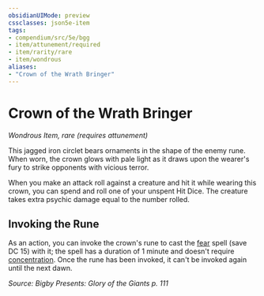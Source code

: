 ```yaml
---
obsidianUIMode: preview
cssclasses: json5e-item
tags:
- compendium/src/5e/bgg
- item/attunement/required
- item/rarity/rare
- item/wondrous
aliases: 
- "Crown of the Wrath Bringer"
---
```

# Crown of the Wrath Bringer
*Wondrous Item, rare (requires attunement)*  


This jagged iron circlet bears ornaments in the shape of the enemy rune. When worn, the crown glows with pale light as it draws upon the wearer's fury to strike opponents with vicious terror.

When you make an attack roll against a creature and hit it while wearing this crown, you can spend and roll one of your unspent Hit Dice. The creature takes extra psychic damage equal to the number rolled.

## Invoking the Rune

As an action, you can invoke the crown's rune to cast the [fear](compendium/spells/fear.md) spell (save DC 15) with it; the spell has a duration of 1 minute and doesn't require [concentration](rules/conditions.md#concentration). Once the rune has been invoked, it can't be invoked again until the next dawn.

*Source: Bigby Presents: Glory of the Giants p. 111*
